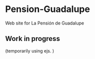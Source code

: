 # Pension-Guadalupe
Web site for La Pensión de Guadalupe
## Work in progress
(temporarily using ejs. )
